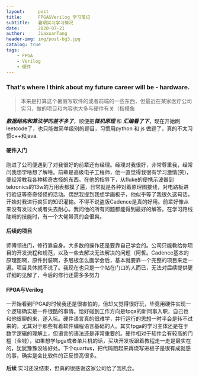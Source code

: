 ```yaml
---
layout:     post
title:      FPGA&Verilog 学习笔记
subtitle:   暑期实习学习情况
date:       2020-07-21
author:     JiaxuanTang
header-img: img/post-bg3.jpg
catalog: true
tags:
    - FPGA
    - Verilog
    - 硬件
---
```


### That's where I think about my future career will be - hardware.

> 本来是打算这个暑假写软件的或者前端的一些东西，但最近在某家医疗公司实习，做的项目和内容也大多与硬件有关（指摸鱼

***数据结构和算法学的差不多了***，顺便把***微机原理*** 和 ***汇编看了下***，现在开始刷leetcode了，也只能做简单级别的题目，习惯用python 和 js 做题了，真的不太习惯c++和java.

#### 硬件入门
刚进了公司便遇到了对我很好的前辈还有经理。经理对我很好，非常尊重我，经常问我想学啥想了解啥。前辈是高级电子工程师，他一直觉得我很有学习激情(笑)，便经常教我各种稀奇古怪的东西。在他的指导下，从fluke的便携示波器到tekronics的13w的万用表都摸了遍，日常就是各种对着原理图接线，对电路板进行验证等奇奇怪怪的活动。偶然我提到我想学画板子，他似乎等了我很久这句话，开始对我进行疯狂的知识灌输。不得不说盗版Cadence是真的好用。前辈好像从来没有发过火或者失去耐心。我问他的所有问题都能得到最好的解答。在学习路线陡峭的技能时，有一个大佬带真的会很爽。

#### 后续的项目
师傅领进门，修行靠自身。大多数的操作还是要靠自己学会的。公司只能教给你项目的开发流程和规范，以及一些去解决无法解决的问题（阿哲。Cadence基本的原理图啊，原件封装啊，多层板怎么画学会后，基本就要靠一个完整的项目来走一遍。项目具体就不说了。我现在也只是一个站在门口的人而已，无法对后续提供更详细的见解了，今后的修行还需多多努力

#### FPGA与Verilog
一开始看到FPGA的时候我还是很害怕的，但却又觉得很好玩，毕竟用硬件实现一个逻辑确实是一件很酷的事情。恰好碰到工作方向是fpga的新同事入职，自己也和他很聊的来，遂入坑。硬件语言真的很难学，并行运行的思想一时半会是转不过来的，尤其对于那些有着软件编程语言基础的人。其实fpga的学习主体还是在于数字逻辑的理解上，但语言的语法还是非常重要的。硬件相对于软件会有较高的门槛（金钱），如果想学fpga或者单片机的话，买块开发板跟着教程走一走是最实在的，犹犹豫豫没啥好处。下个quartus，把代码跑起来再烧写进板子是很有成就感的事，确实是会比软件的正反馈高很多。

**后续**
实习还没结束，但真的很感谢这家公司给了我机会。
